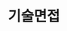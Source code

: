 ---
layout: list
title: 기술면접
slug: 기술면접
sidebar: true
description: >
  기술 면접 정리
type: category
menu : true
submenu: false
order: 9
---